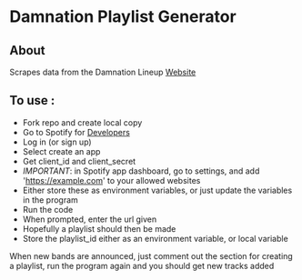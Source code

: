 # Damnation Playlist Generator 

## About 
Scrapes data from the Damnation Lineup [Website](https://www.damnationfestival.co.uk/lineup)


## To use :
* Fork repo and create local copy
* Go to Spotify for [Developers](https://developer.spotify.com/dashboard/login)
* Log in (or sign up)
* Select create an app 
* Get client_id and client_secret
*  *IMPORTANT*: in Spotify app dashboard, go to settings, and add 'https://example.com' to your allowed websites
* Either store these as environment variables, or just update the variables in the program
* Run the code
* When prompted, enter the url given
* Hopefully a playlist should then be made
* Store the playlist_id either as an environment variable, or local variable


When new bands are announced, just comment out the section for creating a playlist, run the program again and you should get new tracks added 


